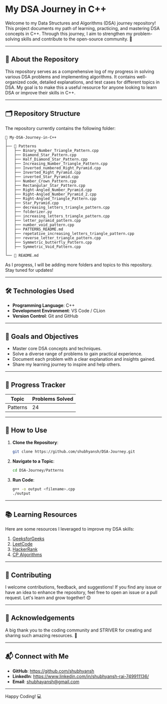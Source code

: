 # My DSA Journey in C++

Welcome to my Data Structures and Algorithms (DSA) journey repository! This project documents my path of learning, practicing, and mastering DSA concepts in C++. Through this journey, I aim to strengthen my problem-solving skills and contribute to the open-source community. 🌟

---

## 🚀 About the Repository

This repository serves as a comprehensive log of my progress in solving various DSA problems and implementing algorithms. It contains well-organized code, detailed explanations, and test cases for different topics in DSA. My goal is to make this a useful resource for anyone looking to learn DSA or improve their skills in C++.

---

## 🗂️ Repository Structure

The repository currently contains the following folder:

```
📂 My-DSA-Journey-in-C++
│
├── 📁 Patterns
│   ├── Binary_Number_Triangle_Pattern.cpp
│   ├── Diamond_Star_Pattern.cpp
│   ├── Half_Diamond_Star_Pattern.cpp
│   ├── Increasing_Number_Triangle_Pattern.cpp
│   ├── Inverted_numbered_Right_Pyramid.cpp
│   ├── Inverted_Right_Pyramid.cpp
│   ├── inverted_Star_Pyramid.cpp
│   ├── Number_Crown_Pattern.cpp
│   ├── Rectangular_Star_Pattern.cpp
│   ├── Right-Angled_Number_Pyramid.cpp
│   ├── Right-Angled_Number_Pyramid_2.cpp
│   ├── Right-Angled_Triangle_Pattern.cpp
│   ├── Star_Pyramid.cpp
│   ├── decreasing_letters_triangle_pattern.cpp
│   ├── folderizer.py
│   ├── increasing_letters_triangle_pattern.cpp
│   ├── letter_pyramid_pattern.cpp
│   ├── number_void_pattern.cpp
│   ├── PATTERNS_README.md
│   ├── repetative_increasing_letters_triangle_pattern.cpp
│   ├── reverse_letter_triangle_pattern.cpp
│   ├── Symmetric_butterfly_Pattern.cpp
│   ├── Symmetric_Void_Pattern.cpp
│
└── 📄 README.md
```

As I progress, I will be adding more folders and topics to this repository. Stay tuned for updates!

---

## 🛠️ Technologies Used

- **Programming Language**: C++  
- **Development Environment**: VS Code / CLion  
- **Version Control**: Git and GitHub  

---

## 🌟 Goals and Objectives

- Master core DSA concepts and techniques.
- Solve a diverse range of problems to gain practical experience.
- Document each problem with a clear explanation and insights gained.
- Share my learning journey to inspire and help others.

---

## 📝 Progress Tracker

| Topic     | Problems Solved |
|-----------|-----------------|
| Patterns  | 24              |

---

## 🔗 How to Use

1. **Clone the Repository**:
   ```bash
   git clone https://github.com/shubhyansh/DSA-Journey.git
   ```
2. **Navigate to a Topic**:
   ```bash
   cd DSA-Journey/Patterns
   ```
3. **Run Code**:
   ```bash
   g++ -o output <filename>.cpp
   ./output
   ```

---

## 📚 Learning Resources

Here are some resources I leveraged to improve my DSA skills:

1. [GeeksforGeeks](https://www.geeksforgeeks.org/)
2. [LeetCode](https://leetcode.com/)
3. [HackerRank](https://www.hackerrank.com/)
4. [CP Algorithms](https://cp-algorithms.com/)

---

## 🤝 Contributing

I welcome contributions, feedback, and suggestions! If you find any issue or have an idea to enhance the repository, feel free to open an issue or a pull request. Let's learn and grow together! 😊

---

## 🙌 Acknowledgements

A big thank you to the coding community and STRIVER for creating and sharing such amazing resources. 💖

---

## 📬 Connect with Me

- **GitHub**: https://github.com/shubhyansh
- **LinkedIn**: https://www.linkedin.com/in/shubhyansh-rai-749911136/
- **Email**: shubhayansh@gmail.com

---

Happy Coding! 💻
